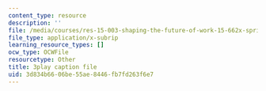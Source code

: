 ```yaml
---
content_type: resource
description: ''
file: /media/courses/res-15-003-shaping-the-future-of-work-15-662x-spring-2016/3d834b6606be55ae8446fb7fd263f6e7_WJUHzSQPRVM.vtt
file_type: application/x-subrip
learning_resource_types: []
ocw_type: OCWFile
resourcetype: Other
title: 3play caption file
uid: 3d834b66-06be-55ae-8446-fb7fd263f6e7
---
```

